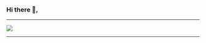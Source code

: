 ### Hi there 🧡,

---

   <img src="https://discord.c99.nl/widget/theme-2/981252821779361802.png">
   
   
---
